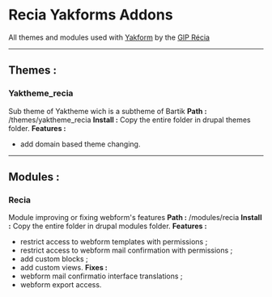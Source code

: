 # Recia Yakforms Addons
All themes and modules used with [Yakform](https://yakforms.org/) by the [GIP Récia](https://www.recia.fr/) 

---

## Themes :
### Yaktheme_recia
Sub theme of Yaktheme wich is a subtheme of Bartik
**Path :** /themes/yaktheme_recia
**Install :** Copy the entire folder in drupal themes folder.
**Features :**
- add domain based theme changing.

---

## Modules :
### Recia
Module improving or fixing webform's features
**Path :** /modules/recia
**Install :** Copy the entire folder in drupal modules folder.
**Features :**
- restrict access to webform templates with permissions ;
- restrict access to webform mail confirmation with permissions ;
- add custom blocks ;
- add custom views.
**Fixes :**
- webform mail confirmatio interface translations ;
- webform export access.
